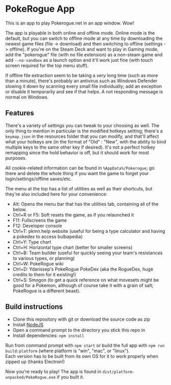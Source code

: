 # PokeRogue App
This is an app to play Pokerogue.net in an app window. Wow! 

The app is playable in both online and offline mode. Online mode is the default, but you can switch to offline mode at any time by downloading the newest game files (file -> download) and then switching to offline (settings -> offline). If you're on the Steam Deck and want to play in Gaming mode, add the "pokerogue" file (with no file extension) as a non-steam game and add `--no-sandbox` as a launch option and it'll work just fine (with touch screen required for the top menu stuff).

If offline file extraction seem to be taking a *very* long time (such as more than a minute), there's probably an antivirus such as Windows Defender slowing it down by scanning every small file individually; add an exception or disable it temporarily and see if that helps. A not responding message is normal on Windows.

## Features
There's a variety of settings you can tweak to your choosing as well. The only thing to mention in particular is the modified hotkeys setting; there's a `keymap.json` in the resources folder that you can modify, and that'll affect what your hotkeys are (in the format of "Old" : "New", with the ability to bind multiple keys to the same other key if desired). It's not a perfect hotkey remapping since the hold behavior is off, but it should work for most purposes.

All cookie-related information can be found in `%AppData%/Pokerogue`; go there and delete the whole thing if you want the game to forget your login/settings/offline saves/etc.

The menu at the top has a list of utilities as well as their shortcuts, but they're also included here for your convenience:
- Alt: Opens the menu bar that has the utilities tab, containing all of the below.  
- Ctrl+R or F5: Soft resets the game, as if you relaunched it  
- F11: Fullscreens the game  
- F12: Developer console  
- Ctrl+T: pkmn.help website (useful for being a type calculator and having a pokedex to access bulbapedia)  
- Ctrl+Y: Type chart
- Ctrl+H: Horizontal type chart (better for smaller screens)
- Ctrl+B: Team builder (useful for quickly seeing your team's resistances to various types, or planning)  
- Ctrl+W: PokeRogue wiki  
- Ctrl+D: Ydarissep's PokeRogue PokeDex (aka the RogueDex, huge credits to them for it existing!)
- Ctrl+S: Smogon (to get a quick reference on what movesets might be good for a Pokemon, although of course take it with a grain of salt; PokeRogue is a different beast).  

## Build instructions

- Clone this repository with git or download the source code as zip
- Install [NodeJS](https://nodejs.org/en)
- Open a command prompt to the directory you stick this repo in
- Install dependencies: `npm install` 

Run from command prompt with `npm start` or build the full app with `npm run build:platform` (where platform is "win", "mac", or "linux").<br/>
Each version has to be built from its own OS for it to work properly when zipped up (thanks Electron!)

Now you're ready to play! The app is found in `dist/platform-unpacked/PokeRogue.exe` if you built it.
